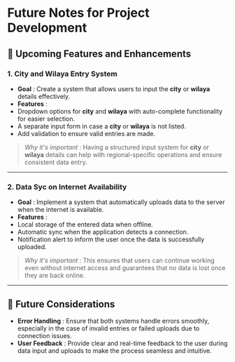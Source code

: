 
# Future Notes for Project Development

## 🚀 Upcoming Features and Enhancements

### 1. **City and Wilaya Entry System**

* **Goal** : Create a system that allows users to input the **city** or **wilaya** details effectively.
* **Features** :
* Dropdown options for **city** and **wilaya** with auto-complete functionality for easier selection.
* A separate input form in case a **city** or **wilaya** is not listed.
* Add validation to ensure valid entries are made.

> *Why it's important* :
> Having a structured input system for **city** or **wilaya** details can help with regional-specific operations and ensure consistent data entry.

---

### 2. **Data Syc on Internet Availability**

* **Goal** : Implement a system that automatically uploads data to the server when the internet is available.
* **Features** :
* Local storage of the entered data when offline.
* Automatic sync when the application detects a connection.
* Notification alert to inform the user once the data is successfully uploaded.

> *Why it's important* :
> This ensures that users can continue working even without internet access and guarantees that no data is lost once they are back online.

---

## 🌟 Future Considerations

* **Error Handling** :
  Ensure that both systems handle errors smoothly, especially in the case of invalid entries or failed uploads due to connection issues.
* **User Feedback** :
  Provide clear and real-time feedback to the user during data input and uploads to make the process seamless and intuitive.
